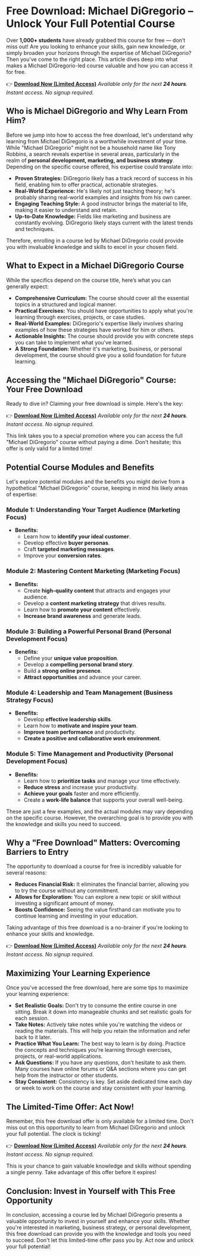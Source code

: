 # Free Download: Michael DiGregorio – Unlock Your Full Potential Course

Over **1,000+ students** have already grabbed this course for free — don’t miss out! Are you looking to enhance your skills, gain new knowledge, or simply broaden your horizons through the expertise of Michael DiGregorio? Then you've come to the right place. This article dives deep into what makes a Michael DiGregorio-led course valuable and how you can access it for free.

👉 **[Download Now (Limited Access)](https://udemywork.com/michael-digregorio)**
_Available only for the next **24 hours**. Instant access. No signup required._

## Who is Michael DiGregorio and Why Learn From Him?

Before we jump into how to access the free download, let's understand why learning from Michael DiGregorio is a worthwhile investment of your time. While "Michael DiGregorio" might not be a household name like Tony Robbins, a search reveals expertise in several areas, particularly in the realm of **personal development, marketing, and business strategy**. Depending on the specific course offered, his expertise could translate into:

*   **Proven Strategies:** DiGregorio likely has a track record of success in his field, enabling him to offer practical, actionable strategies.
*   **Real-World Experience:** He's likely not just teaching theory; he's probably sharing real-world examples and insights from his own career.
*   **Engaging Teaching Style:** A good instructor brings the material to life, making it easier to understand and retain.
*   **Up-to-Date Knowledge:** Fields like marketing and business are constantly evolving. DiGregorio likely stays current with the latest trends and techniques.

Therefore, enrolling in a course led by Michael DiGregorio could provide you with invaluable knowledge and skills to excel in your chosen field.

## What to Expect in a Michael DiGregorio Course

While the specifics depend on the course title, here’s what you can generally expect:

*   **Comprehensive Curriculum:** The course should cover all the essential topics in a structured and logical manner.
*   **Practical Exercises:** You should have opportunities to apply what you're learning through exercises, projects, or case studies.
*   **Real-World Examples:** DiGregorio's expertise likely involves sharing examples of how these strategies have worked for him or others.
*   **Actionable Insights:** The course should provide you with concrete steps you can take to implement what you've learned.
*   **A Strong Foundation:** Whether it's marketing, business, or personal development, the course should give you a solid foundation for future learning.

## Accessing the "Michael DiGregorio" Course: Your Free Download

Ready to dive in? Claiming your free download is simple. Here's the key:

👉 **[Download Now (Limited Access)](https://udemywork.com/michael-digregorio)**
_Available only for the next **24 hours**. Instant access. No signup required._

This link takes you to a special promotion where you can access the full "Michael DiGregorio" course without paying a dime. Don't hesitate; this offer is only valid for a limited time!

## Potential Course Modules and Benefits

Let's explore potential modules and the benefits you might derive from a hypothetical "Michael DiGregorio" course, keeping in mind his likely areas of expertise:

### Module 1: Understanding Your Target Audience (Marketing Focus)

*   **Benefits:**
    *   Learn how to **identify your ideal customer**.
    *   Develop effective **buyer personas**.
    *   Craft **targeted marketing messages**.
    *   Improve your **conversion rates**.

### Module 2: Mastering Content Marketing (Marketing Focus)

*   **Benefits:**
    *   Create **high-quality content** that attracts and engages your audience.
    *   Develop a **content marketing strategy** that drives results.
    *   Learn how to **promote your content** effectively.
    *   **Increase brand awareness** and generate leads.

### Module 3: Building a Powerful Personal Brand (Personal Development Focus)

*   **Benefits:**
    *   Define your **unique value proposition**.
    *   Develop a **compelling personal brand story**.
    *   Build a **strong online presence**.
    *   **Attract opportunities** and advance your career.

### Module 4: Leadership and Team Management (Business Strategy Focus)

*   **Benefits:**
    *   Develop **effective leadership skills**.
    *   Learn how to **motivate and inspire your team**.
    *   **Improve team performance** and productivity.
    *   **Create a positive and collaborative work environment**.

### Module 5: Time Management and Productivity (Personal Development Focus)

*   **Benefits:**
    *   Learn how to **prioritize tasks** and manage your time effectively.
    *   **Reduce stress** and increase your productivity.
    *   **Achieve your goals** faster and more efficiently.
    *   Create a **work-life balance** that supports your overall well-being.

These are just a few examples, and the actual modules may vary depending on the specific course. However, the overarching goal is to provide you with the knowledge and skills you need to succeed.

## Why a "Free Download" Matters: Overcoming Barriers to Entry

The opportunity to download a course for free is incredibly valuable for several reasons:

*   **Reduces Financial Risk:** It eliminates the financial barrier, allowing you to try the course without any commitment.
*   **Allows for Exploration:** You can explore a new topic or skill without investing a significant amount of money.
*   **Boosts Confidence:** Seeing the value firsthand can motivate you to continue learning and investing in your education.

Taking advantage of this free download is a no-brainer if you're looking to enhance your skills and knowledge.

👉 **[Download Now (Limited Access)](https://udemywork.com/michael-digregorio)**
_Available only for the next **24 hours**. Instant access. No signup required._

## Maximizing Your Learning Experience

Once you've accessed the free download, here are some tips to maximize your learning experience:

*   **Set Realistic Goals:** Don't try to consume the entire course in one sitting. Break it down into manageable chunks and set realistic goals for each session.
*   **Take Notes:** Actively take notes while you're watching the videos or reading the materials. This will help you retain the information and refer back to it later.
*   **Practice What You Learn:** The best way to learn is by doing. Practice the concepts and techniques you're learning through exercises, projects, or real-world applications.
*   **Ask Questions:** If you have any questions, don't hesitate to ask them. Many courses have online forums or Q&A sections where you can get help from the instructor or other students.
*   **Stay Consistent:** Consistency is key. Set aside dedicated time each day or week to work on the course and stay consistent with your learning.

## The Limited-Time Offer: Act Now!

Remember, this free download offer is only available for a limited time. Don't miss out on this opportunity to learn from Michael DiGregorio and unlock your full potential. The clock is ticking!

👉 **[Download Now (Limited Access)](https://udemywork.com/michael-digregorio)**
_Available only for the next **24 hours**. Instant access. No signup required._

This is your chance to gain valuable knowledge and skills without spending a single penny. Take advantage of this offer before it expires!

## Conclusion: Invest in Yourself with This Free Opportunity

In conclusion, accessing a course led by Michael DiGregorio presents a valuable opportunity to invest in yourself and enhance your skills. Whether you're interested in marketing, business strategy, or personal development, this free download can provide you with the knowledge and tools you need to succeed. Don't let this limited-time offer pass you by. Act now and unlock your full potential!
